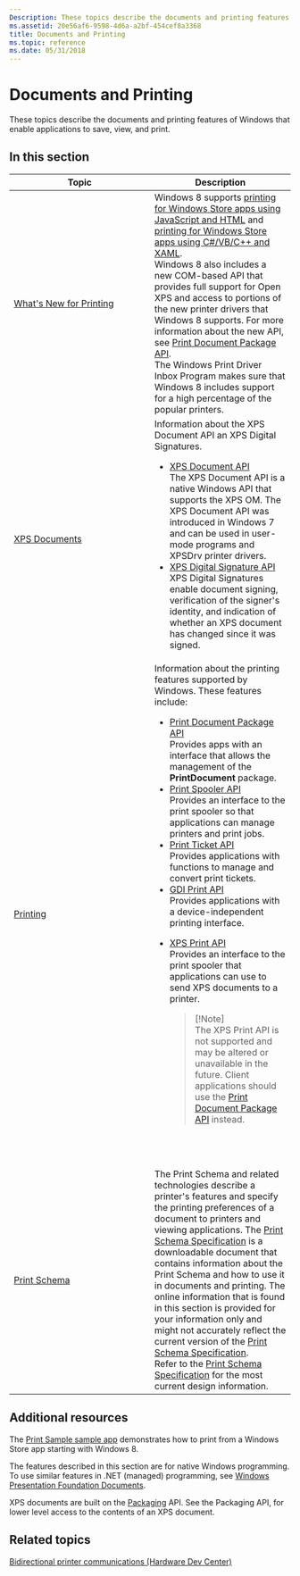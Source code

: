 ```yaml
---
Description: These topics describe the documents and printing features of Windows that enable applications to save, view, and print.
ms.assetid: 20e56af6-9598-4d6a-a2bf-454cef8a3368
title: Documents and Printing
ms.topic: reference
ms.date: 05/31/2018
---
```


# Documents and Printing

These topics describe the documents and printing features of Windows that enable applications to save, view, and print.

## In this section



<table>
<colgroup>
<col style="width: 50%" />
<col style="width: 50%" />
</colgroup>
<thead>
<tr class="header">
<th>Topic</th>
<th>Description</th>
</tr>
</thead>
<tbody>
<tr class="odd">
<td><a href="https://docs.microsoft.com/windows/desktop/printdocs/what-s-new-for-printing-in-windows-vnext">What's New for Printing</a><br/></td>
<td>Windows 8 supports <a href="/previous-versions/windows/apps/hh465225(v=win.10)">printing for Windows Store apps using JavaScript and HTML</a> and <a href="https://docs.microsoft.com/previous-versions/windows/apps/hh465196(v=win.10)">printing for Windows Store apps using C#/VB/C++ and XAML</a>.<br/> Windows 8 also includes a new COM-based API that provides full support for Open XPS and access to portions of the new printer drivers that Windows 8 supports. For more information about the new API, see <a href="https://docs.microsoft.com/windows/desktop/printdocs/tailored-app-printing-api">Print Document Package API</a>.<br/> The Windows Print Driver Inbox Program makes sure that Windows 8 includes support for a high percentage of the popular printers.<br/></td>
</tr>
<tr class="even">
<td><a href="https://docs.microsoft.com/windows/desktop/printdocs/jobbindalldocuments">XPS Documents</a><br/></td>
<td>Information about the XPS Document API an XPS Digital Signatures.<br/>
<ul>
<li><a href="https://docs.microsoft.com/previous-versions/windows/desktop/dd316976(v=vs.85)">XPS Document API</a><br/> The XPS Document API is a native Windows API that supports the XPS OM. The XPS Document API was introduced in Windows 7 and can be used in user-mode programs and XPSDrv printer drivers.<br/></li>
<li><a href="https://docs.microsoft.com/previous-versions/windows/desktop/ff819108(v=vs.85)">XPS Digital Signature API</a><br/> XPS Digital Signatures enable document signing, verification of the signer's identity, and indication of whether an XPS document has changed since it was signed.<br/></li>
</ul></td>
</tr>
<tr class="odd">
<td><a href="printdocs-printing.md">Printing</a><br/></td>
<td>Information about the printing features supported by Windows. These features include:<br/>
<ul>
<li><a href="https://docs.microsoft.com/windows/desktop/printdocs/tailored-app-printing-api">Print Document Package API</a><br/> Provides apps with an interface that allows the management of the <strong>PrintDocument</strong> package.<br/></li>
<li><a href="print-spooler-api.md">Print Spooler API</a><br/> Provides an interface to the print spooler so that applications can manage printers and print jobs.<br/></li>
<li><a href="print-ticket-api.md">Print Ticket API</a><br/> Provides applications with functions to manage and convert print tickets.<br/></li>
<li><a href="gdi-printing.md">GDI Print API</a><br/> Provides applications with a device-independent printing interface. <br/></li>
<li><p><a href="xps-printing.md">XPS Print API</a><br/> Provides an interface to the print spooler that applications can use to send XPS documents to a printer.</p>
<blockquote>
[!Note]<br />
The XPS Print API is not supported and may be altered or unavailable in the future. Client applications should use the <a href="/windows/desktop/printdocs/tailored-app-printing-api">Print Document Package API</a> instead.
</blockquote>
<p><br/> <br/></p></li>
</ul></td>
</tr>
<tr class="even">
<td><a href="https://docs.microsoft.com/windows/desktop/printdocs/printschema">Print Schema</a><br/></td>
<td>The Print Schema and related technologies describe a printer's features and specify the printing preferences of a document to printers and viewing applications. The <a href="https://www.microsoft.com/whdc/xps/printschema.mspx">Print Schema Specification</a> is a downloadable document that contains information about the Print Schema and how to use it in documents and printing. The online information that is found in this section is provided for your information only and might not accurately reflect the current version of the <a href="https://www.microsoft.com/whdc/xps/printschema.mspx">Print Schema Specification</a>.<br/> Refer to the <a href="https://www.microsoft.com/whdc/xps/printschema.mspx">Print Schema Specification</a> for the most current design information.<br/></td>
</tr>
</tbody>
</table>



 

## Additional resources

The [Print Sample sample app](https://github.com/microsoftarchive/msdn-code-gallery-microsoft/tree/master/Official%20Windows%20Platform%20Sample/Windows%208%20app%20samples/%5BC%2B%2B%5D-Windows%208%20app%20samples/C%2B%2B/Windows%208%20app%20samples/Print%20sample%20(Windows%208)) demonstrates how to print from a Windows Store app starting with Windows 8.

The features described in this section are for native Windows programming. To use similar features in .NET (managed) programming, see [Windows Presentation Foundation Documents](/previous-versions/dotnet/netframework-3.0/ms749165(v=vs.85)).

XPS documents are built on the [Packaging](/previous-versions/windows/desktop/opc/packaging) API. See the Packaging API, for lower level access to the contents of an XPS document.

## Related topics

<dl> <dt>

[Bidirectional printer communications (Hardware Dev Center)](/windows-hardware/drivers/print/bidirectional-communication)
</dt> </dl>

 

